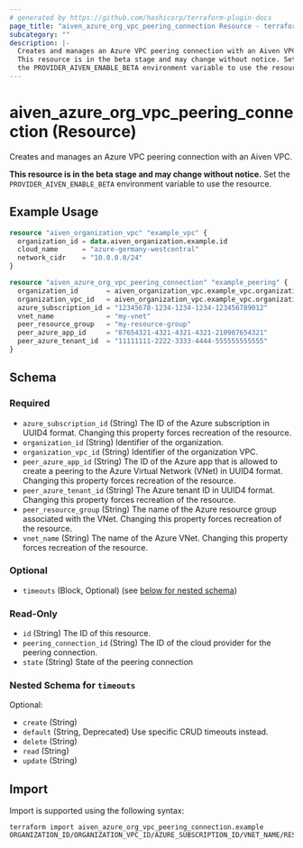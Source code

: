 ```yaml
---
# generated by https://github.com/hashicorp/terraform-plugin-docs
page_title: "aiven_azure_org_vpc_peering_connection Resource - terraform-provider-aiven"
subcategory: ""
description: |-
  Creates and manages an Azure VPC peering connection with an Aiven VPC.
  This resource is in the beta stage and may change without notice. Set
  the PROVIDER_AIVEN_ENABLE_BETA environment variable to use the resource.
---
```


# aiven_azure_org_vpc_peering_connection (Resource)

Creates and manages an Azure VPC peering connection with an Aiven VPC.

**This resource is in the beta stage and may change without notice.** Set
the `PROVIDER_AIVEN_ENABLE_BETA` environment variable to use the resource.

## Example Usage

```terraform
resource "aiven_organization_vpc" "example_vpc" {
  organization_id = data.aiven_organization.example.id
  cloud_name      = "azure-germany-westcentral"
  network_cidr    = "10.0.0.0/24"
}

resource "aiven_azure_org_vpc_peering_connection" "example_peering" {
  organization_id       = aiven_organization_vpc.example_vpc.organization_id
  organization_vpc_id   = aiven_organization_vpc.example_vpc.organization_vpc_id
  azure_subscription_id = "12345678-1234-1234-1234-123456789012"
  vnet_name             = "my-vnet"
  peer_resource_group   = "my-resource-group"
  peer_azure_app_id     = "87654321-4321-4321-4321-210987654321"
  peer_azure_tenant_id  = "11111111-2222-3333-4444-555555555555"
}
```

<!-- schema generated by tfplugindocs -->
## Schema

### Required

- `azure_subscription_id` (String) The ID of the Azure subscription in UUID4 format. Changing this property forces recreation of the resource.
- `organization_id` (String) Identifier of the organization.
- `organization_vpc_id` (String) Identifier of the organization VPC.
- `peer_azure_app_id` (String) The ID of the Azure app that is allowed to create a peering to the Azure Virtual Network (VNet) in UUID4 format. Changing this property forces recreation of the resource.
- `peer_azure_tenant_id` (String) The Azure tenant ID in UUID4 format. Changing this property forces recreation of the resource.
- `peer_resource_group` (String) The name of the Azure resource group associated with the VNet. Changing this property forces recreation of the resource.
- `vnet_name` (String) The name of the Azure VNet. Changing this property forces recreation of the resource.

### Optional

- `timeouts` (Block, Optional) (see [below for nested schema](#nestedblock--timeouts))

### Read-Only

- `id` (String) The ID of this resource.
- `peering_connection_id` (String) The ID of the cloud provider for the peering connection.
- `state` (String) State of the peering connection

<a id="nestedblock--timeouts"></a>
### Nested Schema for `timeouts`

Optional:

- `create` (String)
- `default` (String, Deprecated) Use specific CRUD timeouts instead.
- `delete` (String)
- `read` (String)
- `update` (String)

## Import

Import is supported using the following syntax:

```shell
terraform import aiven_azure_org_vpc_peering_connection.example ORGANIZATION_ID/ORGANIZATION_VPC_ID/AZURE_SUBSCRIPTION_ID/VNET_NAME/RESOURCE_GROUP
```
